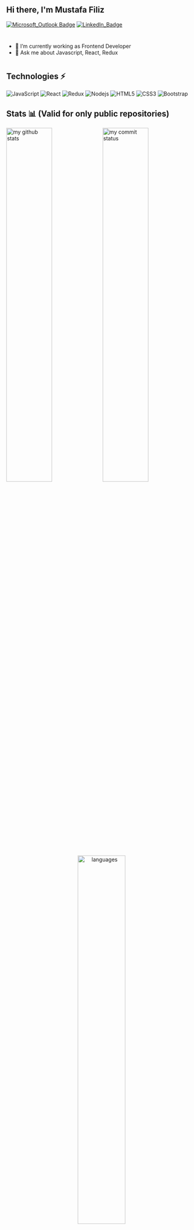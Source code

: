 ## Hi there, I'm Mustafa Filiz
[![Microsoft_Outlook Badge](https://img.shields.io/badge/-mustafafiliz18@gmail.com-0078D4?style=for-the-badge&logo=microsoft-outlook&logoColor=white)](mailto:mustafafiliz18@gmail.com "Connect via Email")
[![LinkedIn_Badge](https://img.shields.io/badge/-mustafafiliz-0077B5?style=for-the-badge&logo=linkedin&logoColor=white)](https://www.linkedin.com/in/mustafa-filiz/)
<div style="margin-bottom: 40px"></div>


- 🔭 I’m currently working as Frontend Developer
- 💬 Ask me about Javascript, React, Redux

<div style="margin-bottom: 40px"></div>

## Technologies ⚡

![JavaScript](https://img.shields.io/badge/-JavaScript-black?style=flat&logo=javascript)
![React](https://img.shields.io/badge/-React-darkblue?style=flat&logo=react)
![Redux](https://img.shields.io/badge/Redux-593D88?style=flat&logo=redux&logoColor=white)
![Nodejs](https://img.shields.io/badge/-Nodejs-darkblue?style=flat&logo=Node.js)
![HTML5](https://img.shields.io/badge/-HTML5-blue?style=flat&logo=html5&logoColor=white)
![CSS3](https://img.shields.io/badge/-CSS3-blue?style=flat&logo=css3)
![Bootstrap](https://img.shields.io/badge/-Bootstrap-blue?style=flat&logo=bootstrap)



## Stats 📊 (Valid for only public repositories)


<!-- |Github Statistics|Streaks|Languages|
|-|-|-| -->
<img src="https://github-readme-stats.vercel.app/api?username=veyseltosun&theme=chartreuse-dark" alt="my github stats" width="49%"/>&nbsp;
<img src="https://github-readme-streak-stats.herokuapp.com/?user=veyseltosun&theme=chartreuse-dark" alt="my commit status" width="49%" /> </p>
<p align="center"> <img src="https://github-readme-stats.vercel.app/api/top-langs/?username=veyseltosun&theme=chartreuse-dark&layout=compact" alt="languages" width="50%" > </p>
<!-- |[![Arnab's github stats](https://github-readme-stats.vercel.app/api?username=Mustafa-Filiz&show_icons=true&theme=dark&hide_title=true)](https://github.com/Mustafa-Filiz)|![descholar-ceo](https://github-readme-streak-stats.herokuapp.com/?user=Mustafa-Filiz&theme=dark)|[![Top Langs](https://github-readme-stats.vercel.app/api/top-langs/?username=Mustafa-Filiz&show_icons=true&theme=dark&layout=compact&hide_title=true)](https://github.com/Mustafa-Filiz) -->


![Profile Views](https://komarev.com/ghpvc/?username=Mustafa-Filiz&style=plastic&color=yellow)
